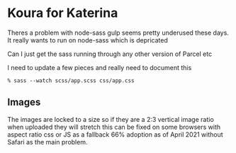 # Koura for Katerina

Theres a problem with node-sass
gulp seems pretty underused these days.
It really wants to run on node-sass which is depricated

Can I just get the sass running through any other version of Parcel etc

I need to update a few pieces and really need to document this

``` % sass --watch scss/app.scss css/app.css ```



## Images

The images are locked to a size so if they are a 2:3 vertical image ratio when uploaded they will stretch this can be fixed on some browsers with aspect ratio css or JS as a fallback 66% adoption as of April 2021 without Safari as the main problem.

